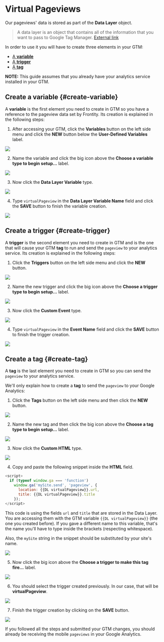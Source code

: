 # Virtual Pageviews

Our pageviews' data is stored as part of the **Data Layer** object.

> A data layer is an object that contains all of the information that you want to pass to Google Tag Manager. [External link](https://developers.google.com/tag-manager/devguide#adding-data-layer-variables-to-a-page)

In order to use it you will have to create three elements in your GTM:

* [A **variable**](google-tag-manager-pageviews.md#create-variable)
* [A **trigger**](google-tag-manager-pageviews.md#create-trigger)
* [A **tag**](google-tag-manager-pageviews.md#create-tag)

**NOTE:** This guide assumes that you already have your analytics service installed in your GTM.

## Create a variable {#create-variable}

A **variable** is the first element you need to create in GTM so you have a reference to the pageview data set by Frontity. Its creation is explained in the following steps:

1. After accessing your GTM, click the **Variables** button on the left side menu and click the **NEW** button below the **User-Defined Variables** label.

![](../../.gitbook/assets/gtm_pageview_new_variable.png)

2. Name the variable and click the big icon above the **Choose a variable type to begin setup...** label.

![](../../.gitbook/assets/gtm_pageview_name_variable.png)

3. Now click the **Data Layer Variable** type.

![](../../.gitbook/assets/gtm_variable_type.png)

4. Type `virtualPageview` in the **Data Layer Variable Name** field and click the **SAVE** button to finish the variable creation.

![](../../.gitbook/assets/gtm_pageview_save_variable.png)

## Create a trigger {#create-trigger}

A **trigger** is the second element you need to create in GTM and is the one that will cause your GTM **tag** to run and send the `pageview` to your analytics service. Its creation is explained in the following steps:

1. Click the **Triggers** button on the left side menu and click the **NEW** button.

![](../../.gitbook/assets/gtm_pageview_new_trigger.png)

2. Name the new trigger and click the big icon above the **Choose a trigger type to begin setup...** label.

![](../../.gitbook/assets/gtm_pageview_name_trigger.png)

3. Now click the **Custom Event** type.

![](../../.gitbook/assets/gtm_trigger_type.png)

4. Type `virtualPageview` in the **Event Name** field and click the **SAVE** button to finish the trigger creation.

![](../../.gitbook/assets/gtm_pageview_save_trigger.png)

## Create a tag {#create-tag}

A **tag** is the last element you need to create in GTM so you can send the `pageview` to your analytics service.

We'll only explain how to create a **tag** to send the `pageview` to your Google Analytics:

1. Click the **Tags** button on the left side menu and then click the **NEW** button.

![](../../.gitbook/assets/gtm_pageview_new_tag.png)

2. Name the new tag and then click the big icon above the **Choose a tag type to begin setup...** label.

![](../../.gitbook/assets/gtm_pageview_name_tag.png)

3. Now click the **Custom HTML** type.

![](../../.gitbook/assets/gtm_tag_type.png)

4. Copy and paste the following snippet inside the **HTML** field.

```javascript
<script>
  if (typeof window.ga === 'function')
    window.ga('mySite.send', 'pageview', {
      location: {{DL virtualPageview}}.url,
      title: {{DL virtualPageview}}.title
    });
</script>
```

This code is using the fields `url` and `title` that are stored in the Data Layer. You are accessing them with the GTM variable `{{DL virtualPageview}}` \(the one you created before\). If you gave a different name to this variable, that's the name you'll have to type inside the brackets \(respecting whitespace\).

Also, the `mySite` string in the snippet should be substituted by your site's name.

![](../../.gitbook/assets/gtm_pageview_tag_setup.png)

5. Now click the big icon above the **Choose a trigger to make this tag fire...** label.

![](../../.gitbook/assets/gtm_pageview_triggers_menu.png)

6. You should select the trigger created previously. In our case, that will be **virtualPageview**.

![](../../.gitbook/assets/gtm_pageview_choose_trigger.png)

7. Finish the trigger creation by clicking on the **SAVE** button.

![](../../.gitbook/assets/gtm_pageview_tag_save.png)

If you followed all the steps and submitted your GTM changes, you should already be receiving the mobile `pageviews` in your Google Analytics.

